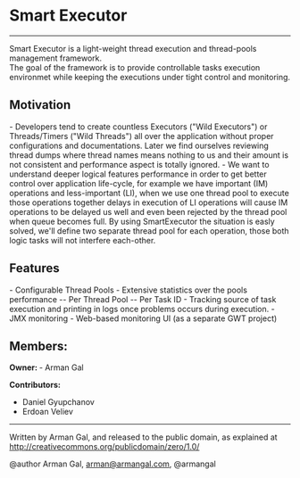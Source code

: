 <h1>Smart Executor</h1>

----

Smart Executor is a light-weight thread execution and thread-pools management framework. 
<br>
The goal of the framework is to provide controllable tasks execution environmet while keeping the executions under tight control and monitoring.

<h2>Motivation</h2>
- Developers tend to create countless Executors ("Wild Executors") or Threads/Timers ("Wild Threads") all over the application without proper configurations and documentations. Later we find ourselves reviewing thread dumps where thread names means nothing to us and their amount is not consistent and performance aspect is totally ignored.
- We want to understand deeper logical features performance in order to get better control over application life-cycle, for example we have important (IM) operations and less-important (LI), when we use one thread pool to execute those operations together delays in execution of LI operations will cause IM operations to be delayed us well and even been rejected by the thread pool when queue becomes full. By using SmartExecutor the situation is easly solved, we'll define two separate thread pool for each operation, those both logic tasks will not interfere each-other.


<h2 name="features">Features</h2>
- Configurable Thread Pools
- Extensive statistics over the pools performance
-- Per Thread Pool
-- Per Task ID
- Tracking source of task execution and printing in logs once problems occurs during execution.
- JMX monitoring        
- Web-based monitoring UI (as a separate GWT project)

<h2>Members:</h2>
<b>Owner: </b>
- Arman Gal

<b>Contributors:</b>
* Daniel Gyupchanov
* Erdoan Veliev



----
Written by Arman Gal, and released to the public domain,
as explained at http://creativecommons.org/publicdomain/zero/1.0/

@author Arman Gal, arman@armangal.com, @armangal
